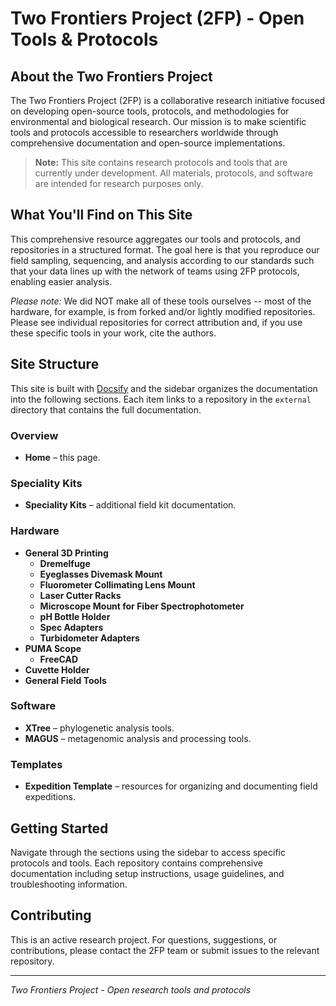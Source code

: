 # Two Frontiers Project (2FP) - Open Tools & Protocols

## About the Two Frontiers Project

The Two Frontiers Project (2FP) is a collaborative research initiative focused on developing open-source tools, protocols, and methodologies for environmental and biological research. Our mission is to make scientific tools and protocols accessible to researchers worldwide through comprehensive documentation and open-source implementations.

> **Note:** This site contains research protocols and tools that are currently under development. All materials, protocols, and software are intended for research purposes only.

## What You'll Find on This Site

This comprehensive resource aggregates our tools and protocols, and repositories in a structured format. The goal here is that you reproduce our field sampling, sequencing, and analysis according to our standards such that your data lines up with the network of teams using 2FP protocols, enabling easier analysis.

*Please note:* We did NOT make all of these tools ourselves -- most of the hardware, for example, is from forked and/or lightly modified repositories. Please see individual repositories for correct attribution and, if you use these specific tools in your work, cite the authors.

## Site Structure

This site is built with [Docsify](https://docsify.js.org/) and the sidebar
organizes the documentation into the following sections. Each item links to a
repository in the `external` directory that contains the full documentation.

### Overview
- **Home** – this page.

### Speciality Kits
- **Speciality Kits** – additional field kit documentation.

### Hardware
- **General 3D Printing**
  - **Dremelfuge**
  - **Eyeglasses Divemask Mount**
  - **Fluorometer Collimating Lens Mount**
  - **Laser Cutter Racks**
  - **Microscope Mount for Fiber Spectrophotometer**
  - **pH Bottle Holder**
  - **Spec Adapters**
  - **Turbidometer Adapters**
- **PUMA Scope**
  - **FreeCAD**
- **Cuvette Holder**
- **General Field Tools**

### Software
- **XTree** – phylogenetic analysis tools.
- **MAGUS** – metagenomic analysis and processing tools.

### Templates
- **Expedition Template** – resources for organizing and documenting field expeditions.

## Getting Started

Navigate through the sections using the sidebar to access specific protocols and tools. Each repository contains comprehensive documentation including setup instructions, usage guidelines, and troubleshooting information.

## Contributing

This is an active research project. For questions, suggestions, or contributions, please contact the 2FP team or submit issues to the relevant repository.

---

*Two Frontiers Project - Open research tools and protocols*
